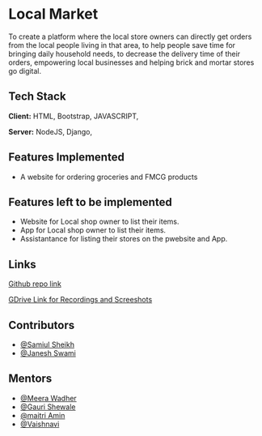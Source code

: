 
# Local Market
To create a platform where the local store owners can directly get orders from the local people living in that area, to help people save time for bringing daily household needs, to decrease the delivery time of their orders, empowering local businesses and helping brick and mortar stores go digital.







## Tech Stack

**Client:** HTML, Bootstrap, JAVASCRIPT, 

**Server:** NodeJS, Django,


## Features Implemented

- A website for ordering groceries and FMCG products




## Features left to be implemented

- Website for Local shop owner to list their items.
- App for Local shop owner to list their items.
- Assistantance for listing their stores on the pwebsite and App.

## Links

[Github repo link](https://github.com/Codingsam164/Local-Market)

[GDrive Link for Recordings and Screeshots](https://drive.google.com/drive/u/0/folders/1187zCCTLlvJofU97m3KlthfHtCHdMu65)





## Contributors

- [@Samiul Sheikh](https://github.com/Codingsam164)
- [@Janesh Swami](https://github.com/js4411)

## Mentors

- [@Meera Wadher](https://github.com/Meera-W)
- [@Gauri Shewale](https://github.com/gaurishewale20)
- [@maitri Amin](https://github.com/MaitriDA)
- [@Vaishnavi](https://github.com/vaishnavi-13)
